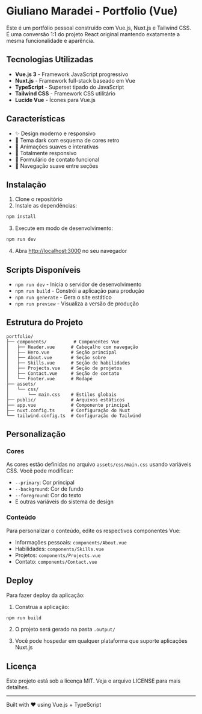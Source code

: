 # Giuliano Maradei - Portfolio (Vue)

Este é um portfólio pessoal construído com Vue.js, Nuxt.js e Tailwind CSS. É uma conversão 1:1 do projeto React original mantendo exatamente a mesma funcionalidade e aparência.

## Tecnologias Utilizadas

- **Vue.js 3** - Framework JavaScript progressivo
- **Nuxt.js** - Framework full-stack baseado em Vue
- **TypeScript** - Superset tipado do JavaScript
- **Tailwind CSS** - Framework CSS utilitário
- **Lucide Vue** - Ícones para Vue.js

## Características

- ✨ Design moderno e responsivo
- 🎨 Tema dark com esquema de cores retro
- 🚀 Animações suaves e interativas
- 📱 Totalmente responsivo
- 🔧 Formulário de contato funcional
- 🎯 Navegação suave entre seções

## Instalação

1. Clone o repositório
2. Instale as dependências:
```bash
npm install
```

3. Execute em modo de desenvolvimento:
```bash
npm run dev
```

4. Abra [http://localhost:3000](http://localhost:3000) no seu navegador

## Scripts Disponíveis

- `npm run dev` - Inicia o servidor de desenvolvimento
- `npm run build` - Constrói a aplicação para produção
- `npm run generate` - Gera o site estático
- `npm run preview` - Visualiza a versão de produção

## Estrutura do Projeto

```
portfolio/
├── components/          # Componentes Vue
│   ├── Header.vue      # Cabeçalho com navegação
│   ├── Hero.vue        # Seção principal
│   ├── About.vue       # Seção sobre
│   ├── Skills.vue      # Seção de habilidades
│   ├── Projects.vue    # Seção de projetos
│   ├── Contact.vue     # Seção de contato
│   └── Footer.vue      # Rodapé
├── assets/
│   └── css/
│       └── main.css    # Estilos globais
├── public/             # Arquivos estáticos
├── app.vue             # Componente principal
├── nuxt.config.ts      # Configuração do Nuxt
└── tailwind.config.ts  # Configuração do Tailwind
```

## Personalização

### Cores
As cores estão definidas no arquivo `assets/css/main.css` usando variáveis CSS. Você pode modificar:
- `--primary`: Cor principal
- `--background`: Cor de fundo
- `--foreground`: Cor do texto
- E outras variáveis do sistema de design

### Conteúdo
Para personalizar o conteúdo, edite os respectivos componentes Vue:
- Informações pessoais: `components/About.vue`
- Habilidades: `components/Skills.vue`
- Projetos: `components/Projects.vue`
- Contato: `components/Contact.vue`

## Deploy

Para fazer deploy da aplicação:

1. Construa a aplicação:
```bash
npm run build
```

2. O projeto será gerado na pasta `.output/`

3. Você pode hospedar em qualquer plataforma que suporte aplicações Nuxt.js

## Licença

Este projeto está sob a licença MIT. Veja o arquivo LICENSE para mais detalhes.

---

Built with ❤️ using Vue.js + TypeScript
